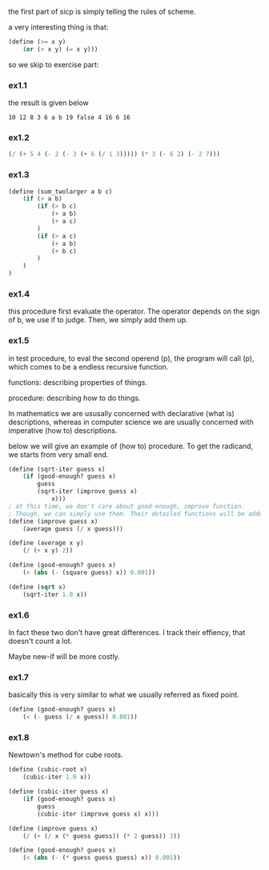 the first part of sicp is simply telling the rules of scheme.

a very interesting thing is that:
```scheme
(define (>= x y)
    (or (> x y) (= x y)))
```
so we skip to exercise part:
### ex1.1
the result is given below
```
10 12 8 3 6 a b 19 false 4 16 6 16
```
### ex1.2
```scheme
(/ (+ 5 4 (- 2 (- 3 (+ 6 (/ 1 3))))) (* 3 (- 6 2) (- 2 7)))
```
### ex1.3
```scheme
(define (sum_twolarger a b c)
    (if (> a b)
        (if (> b c)
            (+ a b)
            (+ a c)
        )
        (if (> a c)
            (+ a b)
            (+ b c) 
        )
    )
)
```
### ex1.4
this procedure first evaluate the operator. The operator depends on the sign of b, we use if to judge. Then, we simply add them up.
### ex1.5
in test procedure, to eval the second operend (p), the program will call (p), which comes to be a endless recursive function.

functions: describing properties of things.

procedure: describing how to do things.

In mathematics we are ususally concerned with declarative (what is) descriptions, whereas in computer science we are usually concerned with imperative (how to) descriptions.

below we will give an example of (how to) procedure. To get the radicand, we starts from very small end.
```scheme
(define (sqrt-iter guess x)
    (if (good-enough? guess x)
        guess
        (sqrt-iter (improve guess x)
            x)))
; at this time, we don't care about good-enough, improve function.
; Though, we can simply use them. Their detailed functions will be added soon.
(define (improve guess x)
    (average guess (/ x guess)))

(define (average x y)
    (/ (+ x y) 2))

(define (good-enough? guess x)
    (< (abs (- (square guess) x)) 0.001))

(define (sqrt x)
    (sqrt-iter 1.0 x))
```
### ex1.6
In fact these two don't have great differences. I track their effiency, that doesn't count a lot.

Maybe new-if will be more costly.
### ex1.7
basically this is very similar to what we usually referred as fixed point.
```scheme
(define (good-enough? guess x)
    (< (- guess (/ x guess)) 0.001))
```
### ex1.8
Newtown's method for cube roots.
```scheme
(define (cubic-root x)
    (cubic-iter 1.0 x))

(define (cubic-iter guess x)
    (if (good-enough? guess x)
        guess
        (cubic-iter (improve guess x) x)))

(define (improve guess x)
    (/ (+ (/ x (* guess guess)) (* 2 guess)) 3))

(define (good-enough? guess x)
    (< (abs (- (* guess guess guess) x)) 0.001))
```